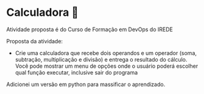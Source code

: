 # Calculadora :abacus:

Atividade proposta é do Curso de Formação em DevOps do IREDE

Proposta da atividade: 

- Crie uma calculadora que recebe dois operandos e um operador (soma, subtração, multiplicação e divisão) e entrega o resultado do cálculo. Você pode mostrar um menu de opções onde o usuário poderá escolher qual função executar, inclusive sair do programa

Adicionei um versão em python para massificar o aprendizado.
